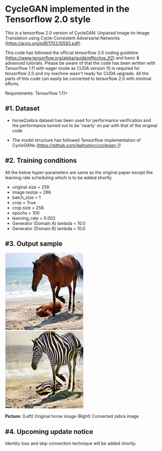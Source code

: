 # CycleGAN implemented in the Tensorflow 2.0 style 

This is a tensorflow 2.0 version of CycleGAN: Unpaired Image-to-Image Translation using Cycle-Consistent Adversarial Networks
(https://arxiv.org/pdf/1703.10593.pdf).  

This code has followed the official tensorflow 2.0 coding guideline (https://www.tensorflow.org/alpha/guide/effective_tf2) and basic & advanced tutorials. Please be aware of that the code has been written with Tensorflow 1.11 with eager mode as CUDA version 10 is required for tensorflow 2.0 and my machine wasn't ready for CUDA upgrade. All the parts of this code can easily be converted to tensorflow 2.0 with minimal efforts.  

Requirements: Tensorflow 1.11+

#1. Dataset
-----------------------
 - horse2zebra dataset has been used for performance verification and the performance turned out to be 'nearly' on par with that of the original code  

 - The model structure has followed Tensorflow implementation of CycleGANs (https://github.com/leehomyc/cyclegan-1) 
  
#2. Training conditions 
--------------------------------------
 All the below hyper-parameters are same as the original paper except the learning rate scheduling which is to be added shortly.
 - original size = 256 
 - image resize = 286
 - batch_size = 1
 - crop = True
 - crop size = 256
 - epochs = 100
 - learning_rate = 0.002 
 - Generator (Domain A) lambda = 10.0
 - Generator (Domain B) lambda = 10.0
   
#3. Output sample
----------------------------------------


![Representative image](https://github.com/jis478/Tensorflow/blob/master/TF2.0/CycleGAN/imgs/horse.PNG)<br>![Representative image](https://github.com/jis478/Tensorflow/blob/master/TF2.0/CycleGAN/imgs/zebra.PNG)<br>

**Picture:** (Left) Original horse image (Right) Converted zebra image 

#4. Upcoming update notice
-----------------------------------------
Identity loss and skip connection technique will be added shortly.
